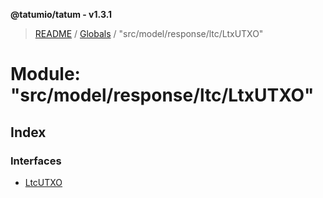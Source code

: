 **@tatumio/tatum - v1.3.1**

> [README](../README.md) / [Globals](../globals.md) / "src/model/response/ltc/LtxUTXO"

# Module: "src/model/response/ltc/LtxUTXO"

## Index

### Interfaces

* [LtcUTXO](../interfaces/_src_model_response_ltc_ltxutxo_.ltcutxo.md)
